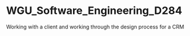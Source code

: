 # WGU_Software_Engineering_D284
Working with a client and working through the design process for a CRM
